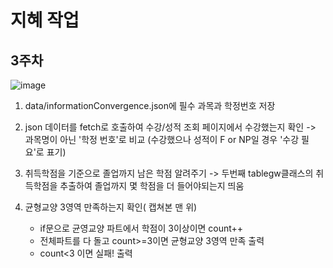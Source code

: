 # 지혜 작업


## 3주차
![image](https://github.com/plz-graduate/Personal-Graduate/assets/129932517/f16542bc-fbe7-4f83-a82d-2e8d66e52e5b)




1. data/informationConvergence.json에 필수 과목과 학정번호 저장

2. json 데이터를 fetch로 호출하여 수강/성적 조회 페이지에서 수강했는지 확인 -> 과목명이 아닌 '학정 번호'로 비교 (수강했으나 성적이 F or NP일 경우 '수강 필요'로 표기)

3. 취득학점을 기준으로 졸업까지 남은 학점 알려주기
-> 두번째 tablegw클래스의 취득학점을 추출하여 졸업까지 몇 학점을 더 들어야되는지 띄움

4. 균형교양 3영역 만족하는지 확인( 캡쳐본 맨 위)
   - if문으로 균영교양 파트에서 학점이 3이상이면 count++
   - 전체파트를 다 돌고 count>=3이면 균형교양 3영역 만족 출력
   - count<3 이면 실패! 출력
